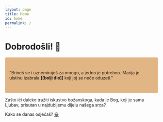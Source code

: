 ```yaml
---
layout: page
title: Home
id: home
permalink: /
---
```


# Dobrodošli! 🌱

<p style="padding: 3em 1em; background: #e2b585; border-radius: 4px;">
  "Brineš se i uznemiruješ za mnogo, a jedno je potrebno. Marija je uistinu izabrala <span style="font-weight: bold">[[bolji dio]]</span> koji joj se neće oduzeti."
</p>

Zašto ići daleko tražiti iskustvo božanskoga, kada je Bog, koji je sama Ljubav, prisutan u najdubljemu dijelu našega srca?

Kako se danas osjećaš? <a class="internal-link" href="/radosno">😀</a>
<style>
  .wrapper {
    max-width: 46em;
  }
</style>
